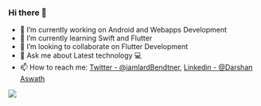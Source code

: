 ### Hi there 👋

- 🔭 I’m currently working on Android and Webapps Development
- 🌱 I’m currently learning Swift and Flutter
- 👯 I’m looking to collaborate on Flutter Development
- 💬 Ask me about Latest technology 💻
- 📫 How to reach me: [Twitter - @iamlardBendtner](https://twitter.com/iamlardBendtner), [Linkedin - @Darshan Aswath](https://www.linkedin.com/in/darshanaswath/)

<img src="https://github-readme-stats.vercel.app/api?username=xanf-code&&show_icons=true&title_color=ffffff&icon_color=bb2acf&text_color=daf7dc&bg_color=151515">
